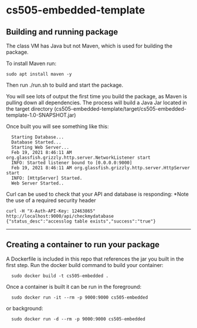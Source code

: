 # cs505-embedded-template

## Building and running package
The class VM has Java but not Maven, which is used for building the package.  

To install Maven run:  
```
sudo apt install maven -y
```

Then run ./run.sh to build and start the package.

You will see lots of output the first time you build the package, as Maven is pulling down all dependencies.  The process will build a Java Jar located in the target directory (cs505-embedded-template/target/cs505-embedded-template-1.0-SNAPSHOT.jar)

Once built you will see something like this:

```
  Starting Database...
  Database Started...
  Starting Web Server...
  Feb 19, 2021 8:46:11 AM org.glassfish.grizzly.http.server.NetworkListener start
  INFO: Started listener bound to [0.0.0.0:9000]
  Feb 19, 2021 8:46:11 AM org.glassfish.grizzly.http.server.HttpServer start
  INFO: [HttpServer] Started.
  Web Server Started..
```

Curl can be used to check that your API and database is responding:
*Note the use of a required security header
```
curl -H "X-Auth-API-Key: 12463865" http://localhost:9000/api/checkmydatabase
{"status_desc":"accesslog table exists","success":"true"}
```
---

## Creating a container to run your package

A Dockerfile is included in this repo that references the jar you built in the first step.  Run the docker build command to build your container:
```
  sudo docker build -t cs505-embedded .
```

Once a container is built it can be run in the foreground:
```
  sudo docker run -it --rm -p 9000:9000 cs505-embedded
```    
or background:
```
  sudo docker run -d --rm -p 9000:9000 cs505-embedded
```    
    
